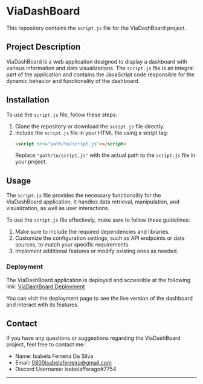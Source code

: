 # ViaDashBoard

This repository contains the `script.js` file for the ViaDashBoard project.

## Project Description

ViaDashBoard is a web application designed to display a dashboard with various information and data visualizations. The `script.js` file is an integral part of the application and contains the JavaScript code responsible for the dynamic behavior and functionality of the dashboard.

## Installation

To use the `script.js` file, follow these steps:
1. Clone the repository or download the `script.js` file directly.
2. Include the `script.js` file in your HTML file using a script tag:
   ```html
   <script src="path/to/script.js"></script>
   ```
   Replace `"path/to/script.js"` with the actual path to the `script.js` file in your project.

## Usage

The `script.js` file provides the necessary functionality for the ViaDashBoard application. It handles data retrieval, manipulation, and visualization, as well as user interactions.

To use the `script.js` file effectively, make sure to follow these guidelines:
1. Make sure to include the required dependencies and libraries.
2. Customize the configuration settings, such as API endpoints or data sources, to match your specific requirements.
3. Implement additional features or modify existing ones as needed.

### Deployment

The ViaDashBoard application is deployed and accessible at the following link:
[ViaDashBoard Deployment](https://isabelafarago.github.io/ViaDashBoard/)

You can visit the deployment page to see the live version of the dashboard and interact with its features.

## Contact

If you have any questions or suggestions regarding the ViaDashBoard project, feel free to contact me:

- Name: Isabela Ferreira Da Silva
- Email: [0800isabelaferreira@gmail.com](mailto:0800isabelaferreira@gmail.com)
- Discord Username: isabelaffarago#7754


----
